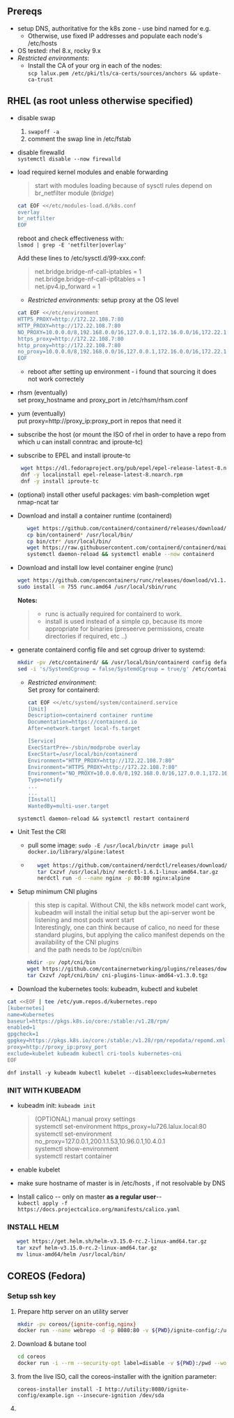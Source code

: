 ## Prereqs  
* setup DNS, authoritative for the k8s zone - use bind named for e.g.
  * Otherwise, use fixed IP addresses and populate each node's /etc/hosts 
* OS tested: rhel 8.x, rocky 9.x 
* *Restricted environments*:
  * Install the CA of your org in each of the nodes:  
    `scp lalux.pem /etc/pki/tls/ca-certs/sources/anchors && update-ca-trust`
    
## RHEL (as root unless otherwise specified)
* disable swap
  1. `swapoff -a`
  2. comment the swap line in /etc/fstab  
* disable firewalld  
  `systemctl disable --now firewalld`  
* load required kernel modules and enable forwarding    
  >start with modules loading because of sysctl rules depend on br_netfilter module (*bridge*)  
  ```bash
  cat EOF <</etc/modules-load.d/k8s.conf
  overlay
  br_netfilter
  EOF
  ```   
  reboot and check effectiveness with:  
  `lsmod | grep -E 'netfilter|overlay'`  

  Add these lines to /etc/sysctl.d/99-xxx.conf:
  >net.bridge.bridge-nf-call-iptables  = 1  
  net.bridge.bridge-nf-call-ip6tables = 1  
  net.ipv4.ip_forward                 = 1  
  
  * *Restricted environments:* setup proxy at the OS level  
  ```bash
  cat EOF <</etc/environment
  HTTPS_PROXY=http://172.22.108.7:80
  HTTP_PROXY=http://172.22.108.7:80
  NO_PROXY=10.0.0.0/8,192.168.0.0/16,127.0.0.1,172.16.0.0/16,172.22.108.0/24,172.17.0.0/16,172.22.56.0/24,200.1.1.0/24
  https_proxy=http://172.22.108.7:80
  http_proxy=http://172.22.108.7:80
  no_proxy=10.0.0.0/8,192.168.0.0/16,127.0.0.1,172.16.0.0/16,172.22.108.0/24,172.17.0.0/16,172.22.56.0/24,200.1.1.0/24
  EOF
  ```
  * reboot after setting up environment - i found that sourcing it does not work correctely  
    
* rhsm (eventually)  
  set proxy_hostname and proxy_port in /etc/rhsm/rhsm.conf  
* yum (eventually)  
  put proxy=http://proxy_ip:proxy_port in repos that need it     
* subscribe the host (or mount the ISO of rhel in order to have a repo from which u can install conntrac and iproute-tc) 
* subscribe to EPEL and install iproute-tc   
  ```bash
   wget https://dl.fedoraproject.org/pub/epel/epel-release-latest-8.noarch.rpm [--no-check-certificate] 
   dnf -y localinstall epel-release-latest-8.noarch.rpm
   dnf -y install iproute-tc
  ``` 
* (optional) install other useful packages: vim bash-completion wget nmap-ncat tar  
* Download and install a container runtime (containerd)  
  ```bash
     wget https://github.com/containerd/containerd/releases/download/v1.7.17/containerd-1.7.17-linux-amd64.tar.gz
     cp bin/containerd* /usr/local/bin/
     cp bin/ctr* /usr/local/bin/  
     wget https://raw.githubusercontent.com/containerd/containerd/main/containerd.service -O /etc/systemd/system/containerd.service
     systemctl daemon-reload && systemctl enable --now containerd
  ```  
* Download and install low level container engine (runc)  
  ```bash
  wget https://github.com/opencontainers/runc/releases/download/v1.1.12/runc.amd64 
  sudo install -m 755 runc.amd64 /usr/local/sbin/runc
  ```
  **Notes:**
  > * runc is actually required for containerd to work.
  > * install is used instead of a simple cp, because its more appropriate for binaries (preseerve permissions, create directories if required, etc ..)  
  
* generate containerd config file and set cgroup driver to systemd:  
  ```bash
  mkdir -pv /etc/containerd/ && /usr/local/bin/containerd config default >/etc/containerd/config.toml
  sed -i 's/SystemdCgroup = false/SystemdCgroup = true/g' /etc/containerd/config.toml
  ```  
  * *Restricted environment*:   
     Set proxy for containerd:  
     ```bash
     cat EOF <</etc/systemd/system/containerd.service
     [Unit]
     Description=containerd container runtime
     Documentation=https://containerd.io
     After=network.target local-fs.target

     [Service]
     ExecStartPre=-/sbin/modprobe overlay
     ExecStart=/usr/local/bin/containerd
     Environment="HTTP_PROXY=http://172.22.108.7:80"
     Environment="HTTPS_PROXY=http://172.22.108.7:80"
     Environment="NO_PROXY=10.0.0.0/8,192.168.0.0/16,127.0.0.1,172.16.0.0/16,172.22.56.0/24,172.17.0.0/16,200.1.1.0/24"
     Type=notify
     ...
     ...
     [Install]
     WantedBy=multi-user.target
     ```  
  `systemctl daemon-reload && systemctl restart containerd`

* Unit Test the CRI
  * pull some image: `sudo -E /usr/local/bin/ctr image pull docker.io/library/alpine:latest`  
  * ```bash
       wget https://github.com/containerd/nerdctl/releases/download/v1.6.1/nerdctl-1.6.1-linux-amd64.tar.gz
       tar Cxzvf /usr/local/bin/ nerdctl-1.6.1-linux-amd64.tar.gz
       nerdctl run -d --name nginx -p 80:80 nginx:alpine
    ```  
  
* Setup minimum CNI plugins
  >this step is capital. Without CNI, the k8s network model cant work, kubeadm will install the initial setup but the api-server wont be listening and most pods wont start  
  >Interestingly, one can think because of calico, no need for these standard plugins, but applying the calico manifest depends on the availability of the CNI plugins  
  >and the path needs to be /opt/cni/bin    
  ```bash
     mkdir -pv /opt/cni/bin
     wget https://github.com/containernetworking/plugins/releases/download/v1.3.0/cni-plugins-linux-amd64-v1.3.0.tgz`  
     tar Cxzvf /opt/cni/bin/ cni-plugins-linux-amd64-v1.3.0.tgz
  ```   
* Download the kubernetes tools: kubeadm, kubectl and kubelet  
```bash
cat <<EOF | tee /etc/yum.repos.d/kubernetes.repo
[kubernetes]
name=Kubernetes
baseurl=https://pkgs.k8s.io/core:/stable:/v1.28/rpm/
enabled=1
gpgcheck=1
gpgkey=https://pkgs.k8s.io/core:/stable:/v1.28/rpm/repodata/repomd.xml.key
proxy=http://proxy_ip:proxy_port
exclude=kubelet kubeadm kubectl cri-tools kubernetes-cni
EOF
```  
`dnf install -y kubeadm kubectl kubelet --disableexcludes=kubernetes`  
 
### INIT WITH KUBEADM  
* kubeadm init: `kubeadm init`   
  >(OPTIONAL) manual proxy settings  
  >systemctl set-environment https_proxy=lu726.lalux.local:80  
  >systemctl set-environment no_proxy=127.0.0.1,200.1.1.53,10.96.0.1,10.4.0.1  
  >systemctl show-environment  
  >systemctl restart container
  
* enable kubelet
* make sure hostname of master is in /etc/hosts , if not resolvable by DNS  
* Install calico -- only on master **as a regular user**--  
  `kubectl apply -f https://docs.projectcalico.org/manifests/calico.yaml`  

### INSTALL HELM
 ```bash
    wget https://get.helm.sh/helm-v3.15.0-rc.2-linux-amd64.tar.gz
    tar xzvf helm-v3.15.0-rc.2-linux-amd64.tar.gz
    mv linux-amd64/helm /usr/local/bin/
 ```
 
 ## COREOS (Fedora)
 ### Setup ssh key   
 1. Prepare http server on an utility server
    ```bash
    mkdir -pv coreos/{ignite-config,nginx}
    docker run --name webrepo -d -p 8080:80 -v ${PWD}/ignite-config/:/usr/share/nginx/html/ignite-config -v ${PWD}/nginx/nginx.conf:/etc/nginx/conf.d/default.conf nginx
    ```
 3. Download & butane tool
    ```bash
    cd coreos
    docker run -i --rm --security-opt label=disable -v ${PWD}:/pwd --workdir /pwd quay.io/coreos/butane:release --pretty --strict example.bu > example.ign
    ```
 6. from the live ISO, call the coreos-installer with the ignition parameter:
    ```
    coreos-installer install -I http://utility:8080/ignite-config/example.ign --insecure-ignition /dev/sda  
    ```
  
    
 7. 
    
